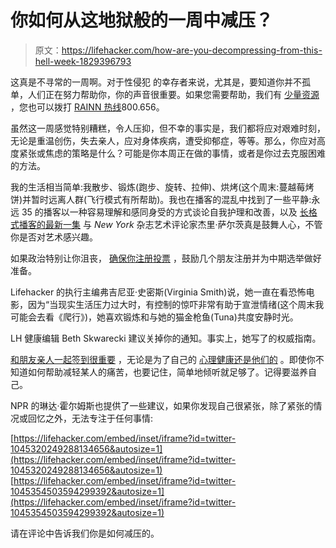 # 你如何从这地狱般的一周中减压？

> 原文：<https://lifehacker.com/how-are-you-decompressing-from-this-hell-week-1829396793>

这真是不寻常的一周啊。对于性侵犯 的幸存者来说，尤其是，要知道你并不孤单，人们正在努力帮助你，你的声音很重要。如果您需要帮助，我们有 [少量资源](https://lifehacker.com/how-to-start-healing-after-sexual-trauma-1820455497) ，您也可以拨打 [RAINN 热线](https://www.rainn.org/)800.656。



虽然这一周感觉特别糟糕，令人压抑，但不幸的事实是，我们都将应对艰难时刻，无论是重温创伤，失去亲人，应对身体疾病，遭受抑郁症，等等。那么，你应对高度紧张或焦虑的策略是什么？可能是你本周正在做的事情，或者是你过去克服困难的方法。

我的生活相当简单:我散步、锻炼(跑步、旋转、拉伸)、烘烤(这个周末:蔓越莓烤饼)并暂时远离人群(飞行模式有所帮助)。我也在播客的混乱中找到了一些平静:永远 35 的播客以一种容易理解和感同身受的方式谈论自我护理和改善，以及 [长格式播客的最新一集](https://itunes.apple.com/us/podcast/longform/id551088534?mt=2&i=1000420521714) 与 *New York* 杂志艺术评论家杰里·萨尔茨真是鼓舞人心，不管你是否对艺术感兴趣。

如果政治特别让你沮丧， [确保你注册投票](https://lifehacker.com/all-the-information-you-need-to-vote-in-the-2018-midter-1829328834) ，鼓励几个朋友注册并为中期选举做好准备。

Lifehacker 的执行主编弗吉尼亚·史密斯(Virginia Smith)说，她一直在看恐怖电影，因为“当现实生活压力过大时，有控制的惊吓非常有助于宣泄情绪(这个周末我可能会去看《爬行》)，她喜欢锻炼和与她的猫金枪鱼(Tuna)共度安静时光。

LH 健康编辑 Beth Skwarecki 建议关掉你的通知。事实上，她写了的权威指南。

[和朋友](https://lifehacker.com/make-a-check-in-reminder-for-friends-who-go-through-tra-1825860637)[亲人一起签到很重要](https://lifehacker.com/what-can-i-say-thats-actually-helpful-in-times-of-grief-5941009) ，无论是为了自己的 [心理健康还是他们的](https://lifehacker.com/how-to-support-a-partner-struggling-with-depression-1717700336) 。即使你不知道如何帮助减轻某人的痛苦，也要记住，简单地倾听就足够了。记得要滋养自己。

NPR 的琳达·霍尔姆斯也提供了一些建议，如果你发现自己很紧张，除了紧张的情况或回忆之外，无法专注于任何事情:

 [https://lifehacker.com/embed/inset/iframe?id=twitter-1045320249288134656&autosize=1](https://lifehacker.com/embed/inset/iframe?id=twitter-1045320249288134656&autosize=1)  [https://lifehacker.com/embed/inset/iframe?id=twitter-1045354503594299392&autosize=1](https://lifehacker.com/embed/inset/iframe?id=twitter-1045354503594299392&autosize=1) 

请在评论中告诉我们你是如何减压的。